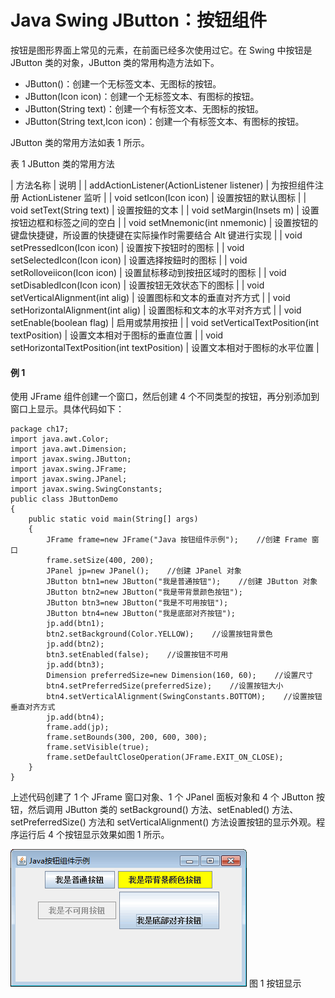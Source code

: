 # Java Swing JButton：按钮组件

按钮是图形界面上常见的元素，在前面已经多次使用过它。在 Swing 中按钮是 JButton 类的对象，JButton 类的常用构造方法如下。

*   JButton()：创建一个无标签文本、无图标的按钮。
*   JButton(Icon icon)：创建一个无标签文本、有图标的按钮。
*   JButton(String text)：创建一个有标签文本、无图标的按钮。
*   JButton(String text,Icon icon)：创建一个有标签文本、有图标的按钮。

JButton 类的常用方法如表 1 所示。

表 1 JButton 类的常用方法

| 方法名称 | 说明 |
| addActionListener(ActionListener listener) | 为按担组件注册 ActionListener 监听 |
| void setIcon(Icon icon) | 设置按钮的默认图标 |
| void setText(String text) | 设置按鈕的文本 |
| void setMargin(Insets m) | 设置按钮边框和标签之间的空白 |
| void setMnemonic(int nmemonic) | 设置按钮的键盘快捷键，所设置的快捷键在实际操作时需要结合 Alt 键进行实现 |
| void setPressedIcon(Icon icon) | 设置按下按钮时的图标 |
| void setSelectedIcon(Icon icon) | 设置选择按鈕时的图标 |
| void setRolloveiicon(Icon icon) | 设置鼠标移动到按扭区域时的图标 |
| void setDisabledIcon(Icon icon) | 设置按钮无效状态下的图标 |
| void setVerticalAlignment(int alig) | 设置图标和文本的垂直对齐方式 |
| void setHorizontalAlignment(int alig) | 设置图标和文本的水平对齐方式 |
| void setEnable(boolean flag) | 启用或禁用按扭 |
| void setVerticalTextPosition(int textPosition) | 设置文本相对于图标的垂直位置 |
| void setHorizontalTextPosition(int textPosition) | 设置文本相对于图标的水平位置 |

#### 例 1

使用 JFrame 组件创建一个窗口，然后创建 4 个不同类型的按钮，再分别添加到窗口上显示。具体代码如下：

```
package ch17;
import java.awt.Color;
import java.awt.Dimension;
import javax.swing.JButton;
import javax.swing.JFrame;
import javax.swing.JPanel;
import javax.swing.SwingConstants;
public class JButtonDemo
{
    public static void main(String[] args)
    {
        JFrame frame=new JFrame("Java 按钮组件示例");    //创建 Frame 窗口
        frame.setSize(400, 200);
        JPanel jp=new JPanel();    //创建 JPanel 对象
        JButton btn1=new JButton("我是普通按钮");    //创建 JButton 对象
        JButton btn2=new JButton("我是带背景颜色按钮");
        JButton btn3=new JButton("我是不可用按钮");
        JButton btn4=new JButton("我是底部对齐按钮");
        jp.add(btn1);
        btn2.setBackground(Color.YELLOW);    //设置按钮背景色
        jp.add(btn2);
        btn3.setEnabled(false);    //设置按钮不可用
        jp.add(btn3);
        Dimension preferredSize=new Dimension(160, 60);    //设置尺寸
        btn4.setPreferredSize(preferredSize);    //设置按钮大小
        btn4.setVerticalAlignment(SwingConstants.BOTTOM);    //设置按钮垂直对齐方式
        jp.add(btn4);
        frame.add(jp);
        frame.setBounds(300, 200, 600, 300);
        frame.setVisible(true);
        frame.setDefaultCloseOperation(JFrame.EXIT_ON_CLOSE);
    }
}
```

上述代码创建了 1 个 JFrame 窗口对象、1 个 JPanel 面板对象和 4 个 JButton 按钮，然后调用 JButton 类的 setBackground() 方法、setEnabled() 方法、setPreferredSize() 方法和 setVerticalAlignment() 方法设置按钮的显示外观。程序运行后 4 个按钮显示效果如图 1 所示。

![按钮显示](img/b487a104c6be88ab9ea1de5c31de7ec9.jpg)
图 1 按钮显示